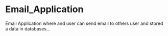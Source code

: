 # Email_Application
Email Application where and user can send email to others user and stored a data in databases...
